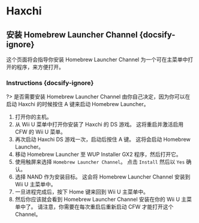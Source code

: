 # Haxchi

## 安装 Homebrew Launcher Channel {docsify-ignore}

这个页面将会指导你安装 Homebrew Launcher Channel 为一个可在主菜单中打开的程序，来方便打开。

### Instructions {docsify-ignore}

?> 是否需要安装 Homebrew Launcher Channel 由你自己决定，因为你可以在启动 Haxchi 的时候按住 A 键来启动 Homebrew Launcher。

1. 打开你的主机。
1. 从 Wii U 菜单中打开你安装了 Haxchi 的 DS 游戏。 这将重启并激活启用 CFW 的 Wii U 菜单。
1. 再次启动 Haxchi DS 游戏一次，启动后按住 A 键。 这将会启动 Homebrew Launcher。
1. 移动 Homebrew Launcher 至 WUP Installer GX2 程序，然后打开它。
1. 使用触屏来选择 `Homebrew Launcher Channel`。 点击 `Install` 然后以 `Yes` 确认。
1. 选择 NAND 作为安装目标。 这会将 Homebrew Launcher Channel 安装到 Wii U 主菜单中。
1. 一旦进程完成后，按下 Home 键来回到 Wii U 主菜单中。
1. 然后你应该就会看到 Homebrew Launcher Channel 安装在你的 Wii U 主菜单中了。 请注意，你需要在每次重启后重新启动 CFW 才能打开这个 Channel。